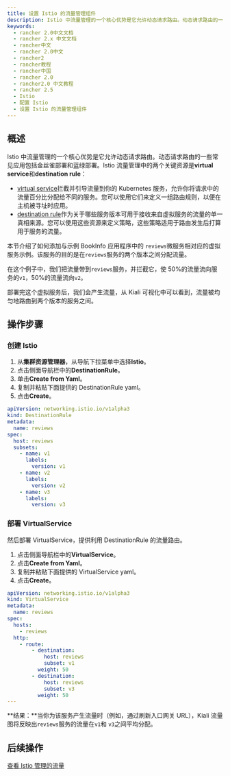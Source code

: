 ```yaml
---
title: 设置 Istio 的流量管理组件
description: Istio 中流量管理的一个核心优势是它允许动态请求路由。动态请求路由的一些常见应用包括金丝雀部署和蓝绿部署。Istio 流量管理中的两个关键资源是virtual service和destination rule。
keywords:
  - rancher 2.0中文文档
  - rancher 2.x 中文文档
  - rancher中文
  - rancher 2.0中文
  - rancher2
  - rancher教程
  - rancher中国
  - rancher 2.0
  - rancher2.0 中文教程
  - rancher 2.5
  - Istio
  - 配置 Istio
  - 设置 Istio 的流量管理组件
---
```


## 概述

Istio 中流量管理的一个核心优势是它允许动态请求路由。动态请求路由的一些常见应用包括金丝雀部署和蓝绿部署。Istio 流量管理中的两个关键资源是**virtual service**和**destination rule**：

- [virtual service](https://istio.io/docs/reference/config/networking/v1alpha3/virtual-service/)拦截并引导流量到你的 Kubernetes 服务，允许你将请求中的流量百分比分配给不同的服务。您可以使用它们来定义一组路由规则，以便在主机被寻址时应用。
- [destination rule](https://istio.io/docs/reference/config/networking/v1alpha3/destination-rule/)作为关于哪些服务版本可用于接收来自虚拟服务的流量的单一真相来源。您可以使用这些资源来定义策略，这些策略适用于路由发生后打算用于服务的流量。

本节介绍了如何添加与示例 BookInfo 应用程序中的 `reviews`微服务相对应的虚拟服务示例。该服务的目的是在`reviews`服务的两个版本之间分配流量。

在这个例子中，我们把流量带到`reviews`服务，并拦截它，使 50%的流量流向服务的`v1`，50%的流量流向`v2`。

部署完这个虚拟服务后，我们会产生流量，从 Kiali 可视化中可以看到，流量被均匀地路由到两个版本的服务之间。

## 操作步骤

### 创建 Istio

1. 从**集群资源管理器**，从导航下拉菜单中选择**Istio**。
1. 点击侧面导航栏中的**DestinationRule**。
1. 单击**Create from Yaml**。
1. 复制并粘贴下面提供的 DestinationRule yaml。
1. 点击**Create**。

```yaml
apiVersion: networking.istio.io/v1alpha3
kind: DestinationRule
metadata:
  name: reviews
spec:
  host: reviews
  subsets:
    - name: v1
      labels:
        version: v1
    - name: v2
      labels:
        version: v2
    - name: v3
      labels:
        version: v3
```

### 部署 VirtualService

然后部署 VirtualService，提供利用 DestinationRule 的流量路由。

1. 点击侧面导航栏中的**VirtualService**。
1. 点击**Create from Yaml**。
1. 复制并粘贴下面提供的 VirtualService yaml。
1. 点击**Create**。

```yaml
apiVersion: networking.istio.io/v1alpha3
kind: VirtualService
metadata:
  name: reviews
spec:
  hosts:
    - reviews
  http:
    - route:
        - destination:
            host: reviews
            subset: v1
          weight: 50
        - destination:
            host: reviews
            subset: v3
          weight: 50
---

```

**结果：**当你为该服务产生流量时（例如，通过刷新入口网关 URL），Kiali 流量图将反映出`reviews`服务的流量在`v1`和 `v3`之间平均分配。

## 后续操作

[查看 Istio 管理的流量](/docs/rancher2/istio/2.5/setup/view-traffic/_index)

